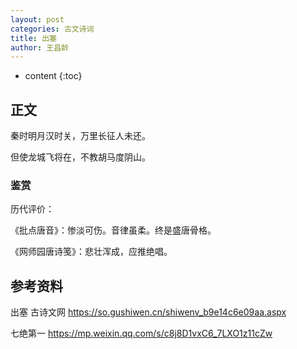 ```yaml
---
layout: post
categories: 古文诗词
title: 出塞
author: 王昌龄
---
```

* content
{:toc}

## 正文

秦时明月汉时关，万里长征人未还。

但使龙城飞将在，不教胡马度阴山。

### 鉴赏

历代评价：

《批点唐音》：惨淡可伤。音律虽柔。终是盛唐骨格。

《网师园唐诗笺》：悲壮浑成，应推绝唱。

## 参考资料

出塞  古诗文网 <https://so.gushiwen.cn/shiwenv_b9e14c6e09aa.aspx>

七绝第一 <https://mp.weixin.qq.com/s/c8j8D1vxC6_7LXO1z11cZw>
